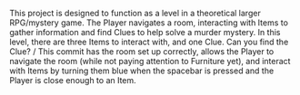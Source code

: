 This project is designed to function as a level in a theoretical larger RPG/mystery game. 
The Player navigates a room, interacting with Items to gather information and find Clues to help solve a murder mystery.
In this level, there are three Items to interact with, and one Clue.
Can you find the Clue?
/
This commit has the room set up correctly, allows the Player to navigate the room (while not paying attention to Furniture yet), and 
interact with Items by turning them blue when the spacebar is pressed and the Player is close enough to an Item.
